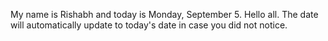 My name is Rishabh and today is Monday, September 5. Hello all. The date will automatically update to today's date in case you did not notice.
